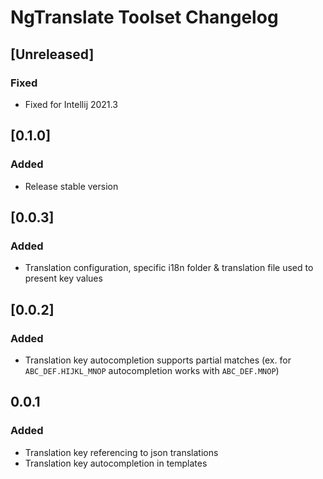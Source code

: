 <!-- Keep a Changelog guide -> https://keepachangelog.com -->

# NgTranslate Toolset Changelog

## [Unreleased]
### Fixed
- Fixed for Intellij 2021.3 

## [0.1.0]
### Added
- Release stable version

## [0.0.3]
### Added
- Translation configuration, specific i18n folder & translation file used to present key values

## [0.0.2]
### Added
- Translation key autocompletion supports partial matches
  (ex. for `ABC_DEF.HIJKL_MNOP` autocompletion works with `ABC_DEF.MNOP`)


## 0.0.1
### Added
- Translation key referencing to json translations
- Translation key autocompletion in templates
